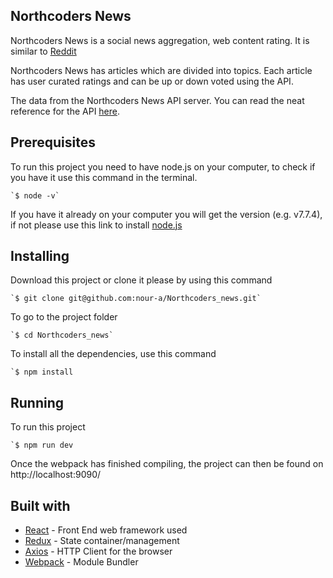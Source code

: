## Northcoders News

Northcoders News is a social news aggregation, web content rating. It is similar to [Reddit](https://www.reddit.com/)

Northcoders News has articles which are divided into topics. Each article has user curated ratings and can be up or down voted using the API.

The data from the Northcoders News API server. You can read the neat reference for the API [here](https://northcoders-news-api.herokuapp.com/).

## Prerequisites

To run this project you need to have node.js on your computer, to check if you have it use this command in the terminal.
```
`$ node -v`
```
If you have it already on your computer you will get the version  (e.g. v7.7.4), if not please use this link to install [node.js](https://nodejs.org/en/)

## Installing

Download this project or clone it please by using this command 
```
`$ git clone git@github.com:nour-a/Northcoders_news.git`
```
To go to the project folder
```
`$ cd Northcoders_news`
```
To install all the dependencies, use this command
```
`$ npm install
```
## Running
To run this project 
```
`$ npm run dev
```
Once the webpack has finished compiling, the project can then be found on http://localhost:9090/

## Built with
- [React](https://facebook.github.io/react/) - Front End web framework used
- [Redux](http://redux.js.org/docs/introduction/) - State container/management
- [Axios](https://github.com/mzabriskie/axios) - HTTP Client for the browser
- [Webpack](https://webpack.github.io/) - Module Bundler 
